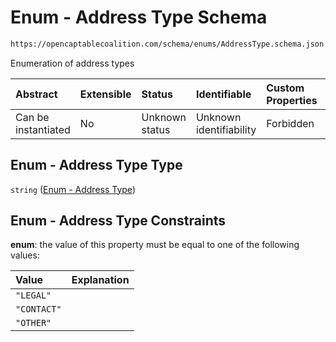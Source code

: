 # Enum - Address Type Schema

```txt
https://opencaptablecoalition.com/schema/enums/AddressType.schema.json
```

Enumeration of address types

| Abstract            | Extensible | Status         | Identifiable            | Custom Properties | Additional Properties | Access Restrictions | Defined In                                                                                   |
| :------------------ | :--------- | :------------- | :---------------------- | :---------------- | :-------------------- | :------------------ | :------------------------------------------------------------------------------------------- |
| Can be instantiated | No         | Unknown status | Unknown identifiability | Forbidden         | Allowed               | none                | [AddressType.schema.json](../../schema/enums/AddressType.schema.json "open original schema") |

## Enum - Address Type Type

`string` ([Enum - Address Type](addresstype.md))

## Enum - Address Type Constraints

**enum**: the value of this property must be equal to one of the following values:

| Value       | Explanation |
| :---------- | :---------- |
| `"LEGAL"`   |             |
| `"CONTACT"` |             |
| `"OTHER"`   |             |
